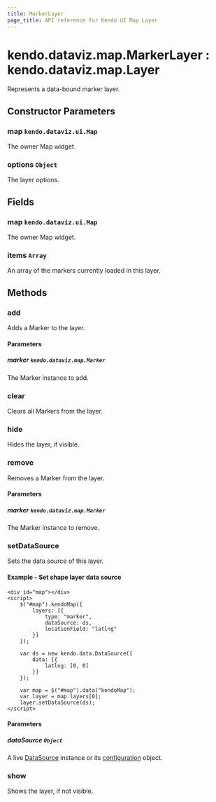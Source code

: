 ```yaml
---
title: MarkerLayer
page_title: API reference for Kendo UI Map Layer
---
```


# kendo.dataviz.map.MarkerLayer : kendo.dataviz.map.Layer
Represents a data-bound marker layer.

## Constructor Parameters

### map `kendo.dataviz.ui.Map`
The owner Map widget.

### options `Object`
The layer options.

## Fields

### map `kendo.dataviz.ui.Map`
The owner Map widget.

### items `Array`
An array of the markers currently loaded in this layer.

## Methods

### add
Adds a Marker to the layer.

#### Parameters

##### marker `kendo.dataviz.map.Marker`
The Marker instance to add.

### clear
Clears all Markers from the layer.

### hide
Hides the layer, if visible.

### remove
Removes a Marker from the layer.

#### Parameters

##### marker `kendo.dataviz.map.Marker`
The Marker instance to remove.

### setDataSource
Sets the data source of this layer.

#### Example - Set shape layer data source
    <div id="map"></div>
    <script>
        $("#map").kendoMap({
            layers: [{
                type: "marker",
                dataSource: ds,
                locationField: "latlng"
            }]
        });

        var ds = new kendo.data.DataSource({
            data: [{
                latlng: [0, 0]
            }]
        });

        var map = $("#map").data("kendoMap");
        var layer = map.layers[0];
        layer.setDataSource(ds);
    </script>

#### Parameters

##### dataSource `Object`
A live [DataSource](/api/javascript/data/datasource) instance
or its [configuration](/api/javascript/data/datasource#configuration) object.

### show
Shows the layer, if not visible.

